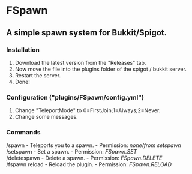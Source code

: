 # FSpawn
## A simple spawn system for Bukkit/Spigot.
### Installation
1. Download the latest version from the "Releases" tab.
2. Now move the file into the plugins folder of the spigot / bukkit server.
3. Restart the server.
5. Done!
### Configuration ("plugins/FSpawn/config.yml")
1. Change "TeleportMode" to 0=FirstJoin;1=Always;2=Never.
2. Change some messages.
### Commands
/spawn <NAME> - Teleports you to a spawn. - Permission: *none/from setspawn*\
/setspawn <NAME> <PERMISSION> - Set a spawn. - Permission: *FSpawn.SET*\
/deletespawn <NAME> - Delete a spawn. - Permission: *FSpawn.DELETE*\
/fspawn reload <NAME> - Reload the plugin. - Permission: *FSpawn.RELOAD*
